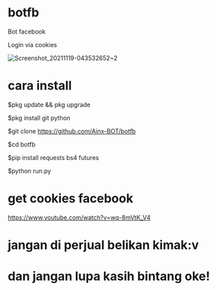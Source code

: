 # botfb
Bot facebook

Login via cookies

![Screenshot_20211119-043532652~2](https://user-images.githubusercontent.com/52388234/142574610-bb9ce368-a2b6-4502-89c9-c87bd35c8acb.jpg)


# cara install

$pkg update && pkg upgrade

$pkg install git python

$git clone https://github.com/Ainx-BOT/botfb

$cd botfb

$pip install requests bs4 futures

$python run.py

# get cookies facebook
https://www.youtube.com/watch?v=wq-8mVtK_V4

# jangan di perjual belikan kimak:v
# dan jangan lupa kasih bintang oke!

